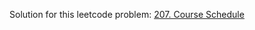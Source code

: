 Solution for this leetcode problem: [207. Course Schedule](https://leetcode.com/problems/course-schedule/)
